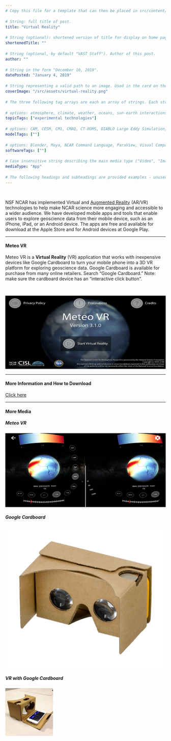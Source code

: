 ```yaml
---
# Copy this file for a template that can then be placed in src/content/visualizations. The name of this file will be used as the URL for the post.

# String: full title of post.
title: "Virtual Reality"

# String (optional): shortened version of title for display on home page in card.
shortenedTitle: ""

# String (optional, by default "VAST Staff"). Author of this post.
author: ""

# String in the form "December 10, 2019".
datePosted: "January 4, 2019" 

# String representing a valid path to an image. Used in the card on the main page. Likely to be in the form "/src/assets/..." for images located in src/assets.
coverImage: "/src/assets/virtual-reality.png"

# The three following tag arrays are each an array of strings. Each string (case insensitive) represents a filter from the front page. Tags that do not correspond to a current filter will be ignored for filtering.

# options: atmosphere, climate, weather, oceans, sun-earth interactions, fire dynamics, solid earth, recent publications, experimental technologies
topicTags: ["experimental technologies"]

# options: CAM, CESM, CM1, CMAQ, CT-ROMS, DIABLO Large Eddy Simulation, HRRR, HWRF, MPAS, SIMA, WACCM, WRF
modelTags: [""]

# options: Blender, Maya, NCAR Command Language, ParaView, Visual Comparator, VAPOR
softwareTags: [""]

# Case insensitive string describing the main media type ("Video", "Image", "App", etc). This is displayed in the post heading as a small tag above the title.
mediaType: "App"

# The following headings and subheadings are provided examples - unused ones can be deleted. All Markdown content below will be rendered in the frontend.
---
```

<br />

NSF NCAR has implemented Virtual and [Augmented Reality](/cisl-visualization-gallery/visualizations/augmented-reality) (AR/VR) technologies to help make NCAR science more engaging and accessible to a wider audience. We have developed mobile apps and tools that enable users to explore geoscience data from their mobile device, such as an iPhone, iPad, or an Android device.   The apps are free and available for download at the Apple Store and for Android devices at Google Play.

___

#### Meteo VR

Meteo VR is a **Virtual Reality** (VR) application that works with inexpensive devices like Google Cardboard to turn your mobile phone into a 3D VR platform for exploring geoscience data.  Google Cardboard is available for purchase from many online retailers.  Search “Google Cardboard.”  Note: make sure the cardboard device has an “interactive click button”.   

<br />

![Meteo VR](../../assets/virtual-reality.png)

___

#### More Information and How to Download

<a class="launch-button" href="http://meteoappsweb.s3-website-us-west-1.amazonaws.com/" alt="More information about Meteo AR and VR">Click here</a>

___

#### More Media

##### Meteo VR
![Meteo VR](../../assets/virtual-reality-2.png)

##### Google Cardboard
![Meteo VR](../../assets/virtual-reality-4.jpg)

##### VR with Google Cardboard
![Meteo VR](../../assets/virtual-reality-3.jpg)